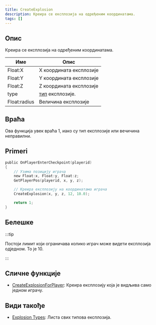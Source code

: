 ```yaml
---
title: CreateExplosion
description: Креира се експлозија на одређеним координатама.
tags: []
---
```


## Опис

Креира се експлозија на одређеним координатама.

| Име          | Опис                                          |
| ------------ | --------------------------------------------- |
| Float:X      | X координата експлозије                       |
| Float:Y      | Y координата експлозије                       |
| Float:Z      | Z координата експлозије                       |
| type         | [тип](../resources/explosionlist) експлозије. |
| Float:radius | Величина експлозије                           |

## Враћа

Ова функција увек враћа 1, иако су тип експлозије или вечичина неправилни.

## Primeri

```c
public OnPlayerEnterCheckpoint(playerid)
{
    // Узима позицију играча
    new Float:x, Float:y, Float:z;
    GetPlayerPos(playerid, x, y, z);

    // Креира експлозију на координатама играча
    CreateExplosion(x, y, z, 12, 10.0);

    return 1;
}
```

## Белешке

:::tip

Постоји лимит који ограничава колико играч може видети експлозија одједном. То је 10.

:::

## Сличне функције

- [CreateExplosionForPlayer](CreateExplosionForPlayer): Креира експлозију која је видљива само једном играчу.

## Види такође

- [Explosion Types](../resources/explosionlist): Листа свих типова експлозија.
